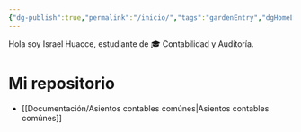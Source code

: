 ```yaml
---
{"dg-publish":true,"permalink":"/inicio/","tags":"gardenEntry","dgHomeLink":true,"dgPassFrontmatter":false,"dgShowBacklinks":false,"dgShowLocalGraph":false,"dgShowInlineTitle":false}
---
```


Hola soy Israel Huacce, estudiante de 🎓 Contabilidad y Auditoría.

# Mi repositorio
- [[Documentación/Asientos contables comúnes|Asientos contables comúnes]]

